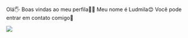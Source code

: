 Olá🖐️
Boas vindas ao meu perfila💙💙
Meu nome é Ludmila😊
Você pode entrar em contato comigo📨

![](https://tenor.com/pt-BR/view/bom-dia-gif-21644913)
